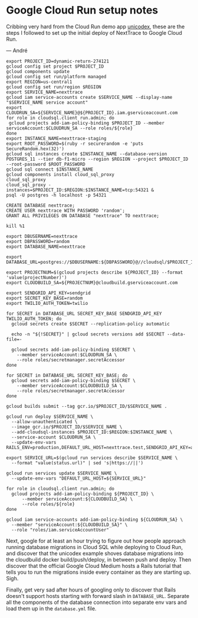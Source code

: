 # Google Cloud Run setup notes

Cribbing very hard from the Cloud Run demo app [unicodex](https://github.com/GoogleCloudPlatform/django-demo-app-unicodex), these are the steps I followed to set up the initial deploy of NextTrace to Google Cloud Run.

&mdash; André

```
export PROJECT_ID=dynamic-return-274121
gcloud config set project $PROJECT_ID
gcloud components update
gcloud config set run/platform managed
export REGION=us-central1
gcloud config set run/region $REGION
export SERVICE_NAME=nexttrace
gcloud iam service-accounts create $SERVICE_NAME --display-name "$SERVICE_NAME service account"
export CLOUDRUN_SA=${SERVICE_NAME}@${PROJECT_ID}.iam.gserviceaccount.com
for role in cloudsql.client run.admin; do
 gcloud projects add-iam-policy-binding $PROJECT_ID --member serviceAccount:$CLOUDRUN_SA --role roles/${role}
done
export INSTANCE_NAME=nexttrace-staging
export ROOT_PASSWORD=$(ruby -r securerandom -e 'puts SecureRandom.hex(32)')
gcloud sql instances create $INSTANCE_NAME --database-version POSTGRES_11 --tier db-f1-micro --region $REGION --project $PROJECT_ID --root-password $ROOT_PASSWORD
gcloud sql connect $INSTANCE_NAME
gcloud components install cloud_sql_proxy
cloud_sql_proxy
cloud_sql_proxy -instances=$PROJECT_ID:$REGION:$INSTANCE_NAME=tcp:54321 &
psql -U postgres -h localhost -p 54321

CREATE DATABASE nexttrace;
CREATE USER nexttrace WITH PASSWORD 'random';
GRANT ALL PRIVILEGES ON DATABASE "nexttrace" TO nexttrace;

kill %1

export DBUSERNAME=nexttrace
export DBPASSWORD=random
export DATABASE_NAME=nexttrace

export DATABASE_URL=postgres://$DBUSERNAME:${DBPASSWORD}@//cloudsql/$PROJECT_ID:$REGION:$INSTANCE_NAME/$DATABASE_NAME

export PROJECTNUM=$(gcloud projects describe ${PROJECT_ID} --format 'value(projectNumber)')
export CLOUDBUILD_SA=${PROJECTNUM}@cloudbuild.gserviceaccount.com

export SENDGRID_API_KEY=sendgrid
export SECRET_KEY_BASE=random
export TWILIO_AUTH_TOKEN=twilio

for SECRET in DATABASE_URL SECRET_KEY_BASE SENDGRID_API_KEY TWILIO_AUTH_TOKEN; do
  gcloud secrets create $SECRET --replication-policy automatic
    
  echo -n "${!SECRET}" | gcloud secrets versions add $SECRET --data-file=-

  gcloud secrets add-iam-policy-binding $SECRET \
    --member serviceAccount:$CLOUDRUN_SA \
    --role roles/secretmanager.secretAccessor
done

for SECRET in DATABASE_URL SECRET_KEY_BASE; do
  gcloud secrets add-iam-policy-binding $SECRET \
    --member serviceAccount:$CLOUDBUILD_SA \
    --role roles/secretmanager.secretAccessor
done

gcloud builds submit --tag gcr.io/$PROJECT_ID/$SERVICE_NAME .

gcloud run deploy $SERVICE_NAME \
  --allow-unauthenticated \
  --image gcr.io/$PROJECT_ID/$SERVICE_NAME \
  --add-cloudsql-instances $PROJECT_ID:$REGION:$INSTANCE_NAME \
  --service-account $CLOUDRUN_SA \
  --update-env-vars RAILS_ENV=production,DEFAULT_URL_HOST=nexttrace.test,SENDGRID_API_KEY=abc123
  
export SERVICE_URL=$(gcloud run services describe $SERVICE_NAME \
  --format "value(status.url)" | sed 's|https://||')
  
gcloud run services update $SERVICE_NAME \
  --update-env-vars "DEFAULT_URL_HOST=${SERVICE_URL}"

for role in cloudsql.client run.admin; do
  gcloud projects add-iam-policy-binding ${PROJECT_ID} \
	  --member serviceAccount:${CLOUDBUILD_SA} \
	  --role roles/${role}
done

gcloud iam service-accounts add-iam-policy-binding ${CLOUDRUN_SA} \
  --member "serviceAccount:${CLOUDBUILD_SA}" \
  --role "roles/iam.serviceAccountUser"
```

Next, google for at least an hour trying to figure out how people approach running database migrations in Cloud SQL while deploying to Cloud Run, and discover that the unicodex example shoves database migrations into the cloudbuild docker build/push/deploy, in between push and deploy. Then discover that the official Google Cloud Medium hosts a Rails tutorial that tells you to run the migrations inside every container as they are starting up. Sigh.

Finally, get very sad after hours of googling only to discover that Rails doesn't support hosts starting with forward slash in `DATABASE_URL`. Separate all the components of the database connection into separate env vars and load them up in the `database.yml` file.
